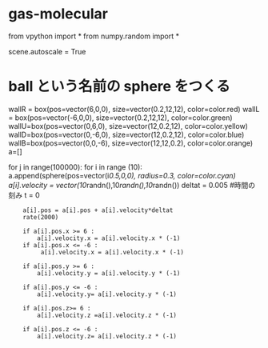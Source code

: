 # gas-molecular

from vpython import * 
from numpy.random import * 

scene.autoscale = True 
# ball という名前の sphere をつくる 
wallR = box(pos=vector(6,0,0), size=vector(0.2,12,12), color=color.red) 
wallL = box(pos=vector(-6,0,0), size=vector(0.2,12,12), color=color.green)
wallU=box(pos=vector(0,6,0), size=vector(12,0.2,12), color=color.yellow)
wallD=box(pos=vector(0,-6,0), size=vector(12,0.2,12), color=color.blue)
wallB=box(pos=vector(0,0,-6), size=vector(12,12,0.2), color=color.orange)
a=[]


for j in range(100000):
    for i in range (10):
        a.append(sphere(pos=vector(i*0.5,0,0), radius=0.3, color=color.cyan)
        a[i].velocity = vector(10*randn(),10*randn(),10*randn())
        deltat = 0.005 #時間の刻み 
        t = 0 

        
        a[i].pos = a[i].pos + a[i].velocity*deltat 
        rate(2000) 
        
        if a[i].pos.x >= 6 :
            a[i].velocity.x = a[i].velocity.x * (-1)
        if a[i].pos.x <= -6 :
             a[i].velocity.x = a[i].velocity.x * (-1)
    
        if a[i].pos.y >= 6 :
            a[i].velocity.y = a[i].velocity.y * (-1)
        
        if a[i].pos.y <= -6 :
            a[i].velocity.y= a[i].velocity.y * (-1)    
        
        if a[i].pos.z>= 6 :
            a[i].velocity.z =a[i].velocity.z * (-1)
        
        if a[i].pos.z <= -6 :
            a[i].velocity.z= a[i].velocity.z * (-1)
        
        
        
        

